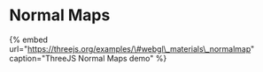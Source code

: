 # Normal Maps

{% embed url="https://threejs.org/examples/\#webgl\_materials\_normalmap" caption="ThreeJS Normal Maps demo" %}



